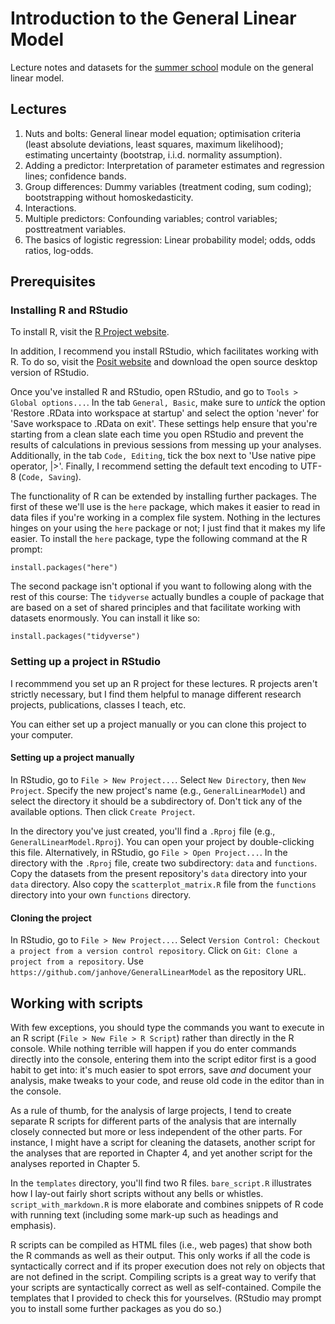 # Introduction to the General Linear Model
Lecture notes and datasets for the [summer school](https://www.mils.ugent.be/) 
module on the general linear model.

## Lectures

1. Nuts and bolts: General linear model equation; optimisation criteria (least absolute deviations, least squares, maximum likelihood); estimating uncertainty (bootstrap, i.i.d. normality assumption).
2. Adding a predictor: Interpretation of parameter estimates and regression lines; confidence bands.
3. Group differences: Dummy variables (treatment coding, sum coding); bootstrapping without homoskedasticity.
4. Interactions.
5. Multiple predictors: Confounding variables; control variables; posttreatment variables.
6. The basics of logistic regression: Linear probability model; odds, odds ratios, log-odds.

## Prerequisites
### Installing R and RStudio
To install R, visit the [R Project website](https://www.r-project.org).

In addition, I recommend you install RStudio, 
which facilitates working with R. 
To do so, visit the [Posit website](https://posit.co) 
and download the open source desktop version of RStudio.

Once you've installed R and RStudio, open RStudio, 
and go to `Tools > Global options...`.
In the tab `General, Basic`, 
make sure to _untick_ the option 'Restore .RData into workspace at startup' 
and select the option 'never' for 'Save workspace to .RData on exit'.
These settings help ensure that you're starting from a clean slate each time you open RStudio 
and prevent the results of calculations in previous sessions from messing up your analyses.
Additionally, in the tab `Code, Editing`, 
tick the box next to 'Use native pipe operator, |>'. 
Finally, I recommend setting the default text encoding to UTF-8 (`Code, Saving`).

The functionality of R can be extended by installing further packages. 
The first of these we'll use is the `here` package, 
which makes it easier to read in data files if you're working in a complex file system.
Nothing in the lectures hinges on your using the `here` package or not;
I just find that it makes my life easier. 
To install the `here` package, type the following command at the R prompt:

```{r, eval = FALSE}
install.packages("here")
```

The second package isn't optional if you want to following 
along with the rest of this course: 
The `tidyverse` actually bundles a couple of package that are based 
on a set of shared principles and that facilitate working with datasets enormously. 
You can install it like so:

```{r, eval = FALSE}
install.packages("tidyverse")
```

<!-- other packages -->

### Setting up a project in RStudio
I recommmend you set up an R project for these lectures.
R projects aren't strictly necessary, but I find them helpful to manage different
research projects, publications, classes I teach, etc.

You can either set up a project manually or you can clone this project to your computer.

#### Setting up a project manually
In RStudio, go to `File > New Project...`. Select `New Directory`, then `New Project`. 
Specify the new project's name (e.g., `GeneralLinearModel`) 
and select the directory it should be a subdirectory of. 
Don't tick any of the available options.
Then click `Create Project`.

In the directory you've just created, 
you'll find a `.Rproj` file (e.g., `GeneralLinearModel.Rproj`). 
You can open your project by double-clicking this file. 
Alternatively, in RStudio, go `File > Open Project...`. 
In the directory with the `.Rproj` file, 
create two subdirectory: `data` and `functions`. 
Copy the datasets from the present repository's `data` directory into your `data` directory. 
Also copy the `scatterplot_matrix.R` file from the `functions` directory into your own `functions` directory.

#### Cloning the project
In RStudio, go to `File > New Project...`. Select `Version Control: Checkout a project from a version control repository`. Click on `Git: Clone a project from a repository`.
Use `https://github.com/janhove/GeneralLinearModel` as the repository URL.

## Working with scripts
With few exceptions, you should type the commands you want to execute in
an R script (`File > New File > R Script`) rather than directly in the R console.
While nothing terrible will happen if you do enter commands directly
into the console, entering them into the script editor first is a good
habit to get into: it's much easier to spot errors, save _and_ document your analysis,
make tweaks to your code, and reuse old code in the editor than in the console.

As a rule of thumb, for the analysis of large projects, 
I tend to create separate R scripts for different parts of the analysis
that are internally closely connected but more or less independent of the other
parts. For instance, I might have a script for cleaning the datasets,
another script for the analyses that are reported in Chapter 4,
and yet another script for the analyses reported in Chapter 5.

In the `templates` directory, you'll find two R files.
`bare_script.R` illustrates how I lay-out fairly short scripts without
any bells or whistles.
`script_with_markdown.R` is more elaborate and combines snippets of R
code with running text (including some mark-up such as headings and emphasis).

R scripts can be compiled as HTML files (i.e., web pages) that show both
the R commands as well as their output.
This only works if all the code is syntactically correct and if its proper
execution does not rely on objects that are not defined in the script.
Compiling scripts is a great way to verify that your scripts are syntactically
correct as well as self-contained. 
Compile the templates that I provided to check this for yourselves.
(RStudio may prompt you to install some further packages as you do so.)